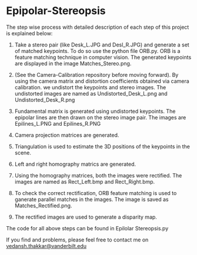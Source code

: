 # Epipolar-Stereopsis

The step wise process with detailed description of each step of this project is explained below:

1. Take a stereo pair (like Desk_L.JPG and Desl_R.JPG) and generate a set of matched keypoints. To do so use the python file ORB.py. ORB is a feature matching technique in computer vision.
   The generated keypoints are displayed in the image Matches_Stereo.png.
   
2. (See the Camera-Calibration repository before moving forward). By using the camera matrix and distortion coefficients obtained via camera calibration.
    we undistort the keypoints and stereo images. The undistorted images are named as Undistorted_Desk_L.png and Undistorted_Desk_R.png
    
3. Fundamental matrix is generated using undistorted keypoints. The epipolar lines are then drawn on the stereo image pair. The images are Epilines_L.PNG and Epilines_R.PNG

4. Camera projection matrices are generated.

5. Triangulation is used to estimate the 3D positions of the keypoints in the scene. 

6. Left and right homography matrics are generated. 

7. Using the homography matrices, both the images were rectified. The images are named as Rect_Left.bmp and Rect_Right.bmp.

8. To check the correct rectification, ORB feature matching is used to ganerate parallel matches in the images. The image is saved as Matches_Rectified.png.

9. The rectified images are used to generate a disparity map.

The code for all above steps can be found in Epilolar Stereopsis.py

If you find and problems, please feel free to contact me on vedansh.thakkar@vanderbilt.edu
